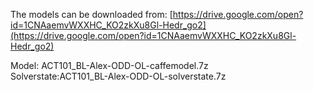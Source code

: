 The models can be downloaded from: [https://drive.google.com/open?id=1CNAaemvWXXHC_KO2zkXu8Gl-Hedr_go2](https://drive.google.com/open?id=1CNAaemvWXXHC_KO2zkXu8Gl-Hedr_go2)

Model: ACT101_BL-Alex-ODD-OL-caffemodel.7z<br>
Solverstate:ACT101_BL-Alex-ODD-OL-solverstate.7z
